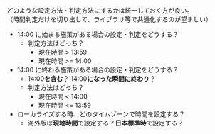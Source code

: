 どのような設定方法・判定方法にするかは統一しておく方が良い。  
（時間判定だけを切り出して、ライブラリ等で共通化するのが望ましい）

* 14:00 に始まる施策がある場合の設定・判定をどうする？
	- 判定方法はどっち？
		- 現在時間 > 13:59
		- 現在時間 >= 14:00
* 14:00 に終わる施策がある場合の設定・判定をどうする？
	- 14:00**を含む**？ 14:00**になった瞬間に終わり**？
	- 判定方法はどっち？
		- 現在時間 < 14:00
		- 現在時間 <= 13:59
* ローカライズする時、どのタイムゾーンで時間を設定する？
	- 海外版は**現地時間**で設定する？**日本標準時**で設定する？
